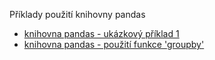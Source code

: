 Příklady použití knihovny pandas<br>
- <a href = 'https://github.com/mh-Root/python_pandas_jupyter/blob/master/pandas_tutorial_1.ipynb'>knihovna pandas - ukázkový příklad 1</a><br>
- <a href = 'https://github.com/mh-Root/python_pandas_jupyter/blob/master/pandas_groupby.ipynb'>knihovna pandas - použití funkce 'groupby'</a><br>
